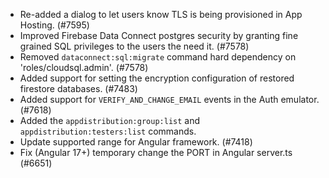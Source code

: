 - Re-added a dialog to let users know TLS is being provisioned in App Hosting. (#7595)
- Improved Firebase Data Connect postgres security by granting fine grained SQL privileges to the users the need it. (#7578)
- Removed `dataconnect:sql:migrate` command hard dependency on 'roles/cloudsql.admin'. (#7578)
- Added support for setting the encryption configuration of restored firestore databases. (#7483)
- Added support for `VERIFY_AND_CHANGE_EMAIL` events in the Auth emulator. (#7618)
- Added the `appdistribution:group:list` and `appdistribution:testers:list` commands.
- Update supported range for Angular framework. (#7418)
- Fix (Angular 17+) temporary change the PORT in Angular server.ts (#6651)
